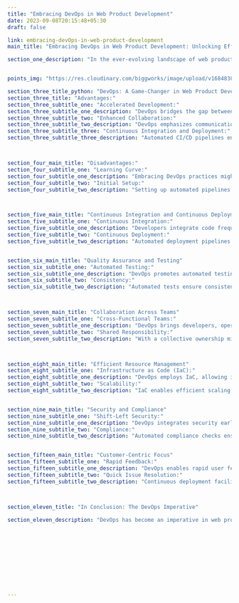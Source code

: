 ```yaml
---
title: "Embracing DevOps in Web Product Development"
date: 2023-09-08T20:15:48+05:30
draft: false

link: embracing-devOps-in-web-product-development
main_title: "Embracing DevOps in Web Product Development: Unlocking Efficiency and Success"

section_one_description: "In the ever-evolving landscape of web product development, DevOps has emerged as a transformative approach that significantly impacts efficiency, collaboration, and the overall success of projects. This article delves into the pivotal role of DevOps, highlighting its importance in streamlining development processes, enhancing quality, and fostering seamless collaboration across teams."


points_img: "https://res.cloudinary.com/biggworks/image/upload/v1684838348/Group_11544_lwrsg0.png"

section_three_title_python: "DevOps: A Game-Changer in Web Product Development"
section_three_title: "Advantages:"
section_three_subtitle_one: "Accelerated Development:"
section_three_subtitle_one_description: "DevOps bridges the gap between development and operations, expediting the delivery of features and updates."
section_three_subtitle_two: "Enhanced Collaboration:"
section_three_subtitle_two_description: "DevOps emphasizes communication and collaboration, breaking down silos between teams."
section_three_subtitle_three: "Continuous Integration and Deployment:"
section_three_subtitle_three_description: "Automated CI/CD pipelines ensure regular releases with minimal manual intervention."



section_four_main_title: "Disadvantages:"
section_four_subtitle_one: "Learning Curve:"
section_four_subtitle_one_description: "Embracing DevOps practices might require teams to learn new tools and methodologies."
section_four_subtitle_two: "Initial Setup:"
section_four_subtitle_two_description: "Setting up automated pipelines and integrating DevOps practices can demand an upfront investment of time."



section_five_main_title: "Continuous Integration and Continuous Deployment (CI/CD)"
section_five_subtitle_one: "Continuous Integration:"
section_five_subtitle_one_description: "Developers integrate code frequently, ensuring early identification and resolution of conflicts."
section_five_subtitle_two: "Continuous Deployment:"
section_five_subtitle_two_description: "Automated deployment pipelines release new features and fixes regularly, reducing downtime."


section_six_main_title: "Quality Assurance and Testing"
section_six_subtitle_one: "Automated Testing:"
section_six_subtitle_one_description: "DevOps promotes automated testing, validating code changes quickly and reducing manual efforts."
section_six_subtitle_two: "Consistency:"
section_six_subtitle_two_description: "Automated tests ensure consistent quality across releases, minimizing human error."



section_seven_main_title: "Collaboration Across Teams"
section_seven_subtitle_one: "Cross-Functional Teams:"
section_seven_subtitle_one_description: "DevOps brings developers, operations, and quality assurance professionals together for seamless collaboration."
section_seven_subtitle_two: "Shared Responsibility:"
section_seven_subtitle_two_description: "With a collective ownership mindset, teams share the responsibility of delivering reliable and performant products."



section_eight_main_title: "Efficient Resource Management"
section_eight_subtitle_one: "Infrastructure as Code (IaC):"
section_eight_subtitle_one_description: "DevOps employs IaC, allowing infrastructure provisioning and management through code."
section_eight_subtitle_two: "Scalability:"
section_eight_subtitle_two_description: "IaC enables efficient scaling of resources, adapting to fluctuating demands."


section_nine_main_title: "Security and Compliance"
section_nine_subtitle_one: "Shift-Left Security:"
section_nine_subtitle_one_description: "DevOps integrates security early in the development cycle, minimizing vulnerabilities."
section_nine_subtitle_two: "Compliance:"
section_nine_subtitle_two_description: "Automated compliance checks ensure adherence to regulatory standards."


section_fifteen_main_title: "Customer-Centric Focus"
section_fifteen_subtitle_one: "Rapid Feedback:"
section_fifteen_subtitle_one_description: "DevOps enables rapid user feedback through regular releases, enhancing user satisfaction."
section_fifteen_subtitle_two: "Quick Issue Resolution:"
section_fifteen_subtitle_two_description: "Continuous deployment facilitates prompt bug fixes and feature enhancements."



section_eleven_title: "In Conclusion: The DevOps Imperative"

section_eleven_description: "DevOps has become an imperative in web product development due to its ability to accelerate development, enhance collaboration, and elevate product quality. By embracing DevOps practices, organizations can create a culture of agility, responsiveness, and innovation. As web products evolve in complexity and user expectations grow, DevOps remains a cornerstone for achieving continuous improvement and delivering outstanding user experiences."











---
```


